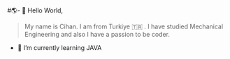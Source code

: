 #🌎- 👋 Hello World,

> My name is Cihan. I am from Turkiye 🇹🇷 . I have studied Mechanical Engineering and also I have a passion to be coder.

- 🌱 I’m currently learning JAVA
